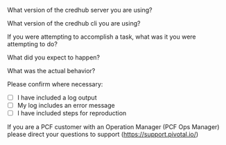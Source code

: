 What version of the credhub server you are using?


What version of the credhub cli you are using?


If you were attempting to accomplish a task, what was it you were attempting to do?


What did you expect to happen?


What was the actual behavior?


Please confirm where necessary:
* [ ] I have included a log output
* [ ] My log includes an error message
* [ ] I have included steps for reproduction

If you are a PCF customer with an Operation Manager (PCF Ops Manager) please direct your questions to support (https://support.pivotal.io/) 
